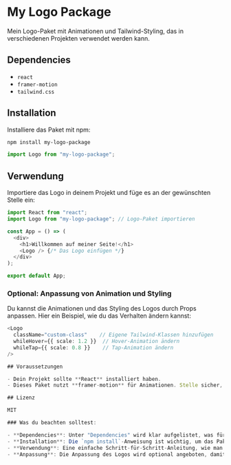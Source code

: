 # My Logo Package

Mein Logo-Paket mit Animationen und Tailwind-Styling, das in verschiedenen Projekten verwendet werden kann.

## Dependencies

- `react`
- `framer-motion`
- `tailwind.css`

## Installation

Installiere das Paket mit npm:

```bash
npm install my-logo-package
```

```typescript
import Logo from "my-logo-package";
```

## Verwendung

Importiere das Logo in deinem Projekt und füge es an der gewünschten Stelle ein:

```typescript
import React from "react";
import Logo from "my-logo-package"; // Logo-Paket importieren

const App = () => (
  <div>
    <h1>Willkommen auf meiner Seite!</h1>
    <Logo /> {/* Das Logo einfügen */}
  </div>
);

export default App;
```

### Optional: Anpassung von Animation und Styling

Du kannst die Animationen und das Styling des Logos durch Props anpassen. Hier ein Beispiel, wie du das Verhalten ändern kannst:

```typescript
<Logo
  className="custom-class"    // Eigene Tailwind-Klassen hinzufügen
  whileHover={{ scale: 1.2 }}  // Hover-Animation ändern
  whileTap={{ scale: 0.8 }}    // Tap-Animation ändern
/>

## Voraussetzungen

- Dein Projekt sollte **React** installiert haben.
- Dieses Paket nutzt **framer-motion** für Animationen. Stelle sicher, dass es als Abhängigkeit installiert ist (es wird als Peer-Abhängigkeit installiert).

## Lizenz

MIT

### Was du beachten solltest:

- **Dependencies**: Unter "Dependencies" wird klar aufgelistet, was für die Nutzung des Pakets erforderlich ist, sodass der Benutzer schnell sehen kann, was er ggf. installieren muss, wenn es nicht bereits im Projekt vorhanden ist.
- **Installation**: Die `npm install`-Anweisung ist wichtig, um das Paket korrekt zu installieren.
- **Verwendung**: Eine einfache Schritt-für-Schritt-Anleitung, wie man das Logo einfügt.
- **Anpassung**: Die Anpassung des Logos wird optional angeboten, damit Benutzer zusätzliche Flexibilität haben.
```
